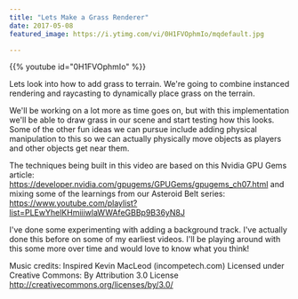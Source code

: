 ```yaml
---
title: "Lets Make a Grass Renderer"
date: 2017-05-08
featured_image: https://i.ytimg.com/vi/0H1FVOphmIo/mqdefault.jpg

---
```


{{% youtube id="0H1FVOphmIo" %}}

Lets look into how to add grass to terrain. We're going to combine instanced rendering and raycasting to dynamically place grass on the terrain.

We'll be working on a lot more as time goes on, but with this implementation we'll be able to draw grass in our scene and start testing how this looks. Some of the other fun ideas we can pursue include adding physical manipulation to this so we can actually physically move objects as players and other objects get near them.

The techniques being built in this video are based on this Nvidia GPU Gems article: https://developer.nvidia.com/gpugems/GPUGems/gpugems_ch07.html and mixing some of the learnings from our Asteroid Belt series: https://www.youtube.com/playlist?list=PLEwYhelKHmiiiwlaWWAfeGBBp9B36yN8J

I've done some experimenting with adding a background track. I've actually done this before on some of my earliest videos. I'll be playing around with this some more over time and would love to know what you think!

Music credits:
Inspired Kevin MacLeod (incompetech.com)
Licensed under Creative Commons: By Attribution 3.0 License
http://creativecommons.org/licenses/by/3.0/